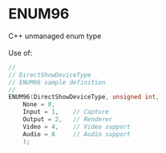 # ENUM96
C++ unmanaged enum type<br/><br/>
Use of:
```c++
//
// DirectShowDeviceType
// ENUM96 sample definition
//
ENUM96(DirectShowDeviceType, unsigned int,
    None = 0,
    Input = 1,    // Capture
    Output = 2,   // Renderer
    Video = 4,    // Video support
    Audio = 8     // Audio support
    );
```
